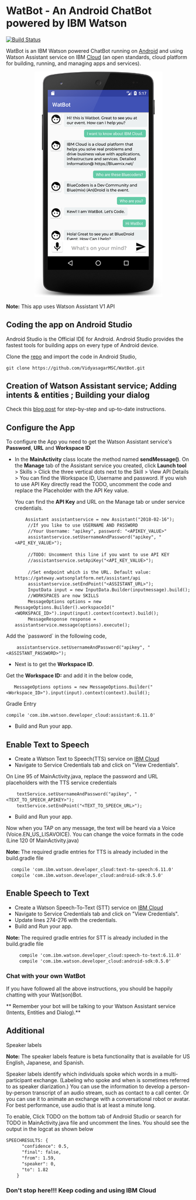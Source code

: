 # WatBot - An Android ChatBot powered by IBM Watson

[![Build Status](https://travis-ci.org/VidyasagarMSC/WatBot.svg?branch=master)](https://travis-ci.org/VidyasagarMSC/WatBot)

WatBot is an IBM Watson powered ChatBot running on <a href="https://vmacwrites.wordpress.com/category/android/" target="_blank">Android</a> and using Watson Assistant service on IBM <a href="https://vmacwrites.wordpress.com/category/cloud/" target="_blank">Cloud</a> (an open standards, cloud platform for building, running, and managing apps and services).
<p align="center"><img src="images/WatBot_5X.png" width="350" /></p>

**Note:** This app uses Watson Assistant V1 API

<h2>Coding the app on Android Studio</h2>
Android Studio is the Official IDE for Android. Android Studio provides the fastest tools for building apps on every type of Android device.

Clone the [repo](https://github.com/VidyasagarMSC/WatBot) and import the code in Android Studio,

```
git clone https://github.com/VidyasagarMSC/WatBot.git
```
## Creation of Watson Assistant service; Adding intents & entities ; Building your dialog

Check this [blog post](https://vmacwrites.wordpress.com/2017/01/05/an-android-chatbot-powered-by-ibm-watson/) for step-by-step and up-to-date instructions.

## Configure the App

  <p>To configure  the App you need to get the Watson Assistant service's  <strong>Password</strong>, <strong>URL</strong> and <strong>Workspace ID</strong></p>

* In the <strong>MainActivity</strong> class locate the method named <strong>sendMessage()</strong>.
   On the **Manage** tab of the Assistant service you created, click **Launch tool** > Skills > Click the three vertical dots next to the Skill > View API Details > You can find the Workspace ID, Username and password. If you wish to use API Key directly read the TODO, uncomment the code and replace the Placeholder with the API Key value.

   You can find the **API Key** and URL on the Manage tab or under service credentials.
   ```
       Assistant assistantservice = new Assistant("2018-02-16");
        //If you like to use USERNAME AND PASSWORD
        //Your Username: "apikey", password: "<APIKEY_VALUE>"
        assistantservice.setUsernameAndPassword("apikey", "<API_KEY_VALUE>");

        //TODO: Uncomment this line if you want to use API KEY
        //assistantservice.setApiKey("<API_KEY_VALUE>");

        //Set endpoint which is the URL. Default value: https://gateway.watsonplatform.net/assistant/api
        assistantservice.setEndPoint("<ASSISTANT_URL>");
        InputData input = new InputData.Builder(inputmessage).build();
        //WORKSPACES are now SKILLS
        MessageOptions options = new MessageOptions.Builder().workspaceId("<WORKSPACE_ID>").input(input).context(context).build();
        MessageResponse response = assistantservice.message(options).execute();
   ```

 </p>Add the `password` in the following code,</p>


        assistantservice.setUsernameAndPassword("apikey", "<ASSISTANT_PASSWORD>");



* Next is to get the <strong>Workspace ID</strong>.

<p>Get the <strong>Workspace ID:</strong> and add it in the below code,</p>

       MessageOptions options = new MessageOptions.Builder("<Workspace_ID>").input(input).context(context).build();
Gradle Entry

    compile 'com.ibm.watson.developer_cloud:assistant:6.11.0'


* Build and Run your app.

## Enable Text to Speech

* Create a Watson Text to Speech(TTS) service on [IBM Cloud](https://console.ng.bluemix.net/catalog/services/text-to-speech/?taxonomyNavigation=apps)
* Navigate to Service Credentials tab and click on "View Credentials".

On Line 95 of MainActivity.java, replace the password and URL placeholders with the TTS service credentials

        textService.setUsernameAndPassword("apikey", "<TEXT_TO_SPEECH_APIKEY>");
        textService.setEndPoint("<TEXT_TO_SPEECH_URL>");

* Build and Run your app.

Now when you TAP on any message, the text will be heard via a Voice (Voice.EN_US_LISAVOICE). You can change the voice formats in the code (Line 120 0f MainActivity.java)

<strong>Note: </strong> The required gradle entries for TTS is already included in the build.gradle file
  ```
    compile 'com.ibm.watson.developer_cloud:text-to-speech:6.11.0'
    compile 'com.ibm.watson.developer_cloud:android-sdk:0.5.0'
  ```

## Enable Speech to Text

* Create a Watson Speech-To-Text (STT) service on [IBM Cloud](https://console.ng.bluemix.net/catalog/services/speech-to-text/?taxonomyNavigation=apps)
* Navigate to Service Credentials tab and click on "View Credentials".
* Update lines 274-276 with the credentials.
* Build and Run your app.

<strong>Note: </strong> The required gradle entries for STT is already included in the build.gradle file
   ```
        compile 'com.ibm.watson.developer_cloud:speech-to-text:6.11.0'
        compile 'com.ibm.watson.developer_cloud:android-sdk:0.5.0'
   ```

### Chat with your own WatBot

If you have followed all the above instructions, you should be happily chatting with your Wat(son)Bot.

** Remember your bot will be talking to your Watson Assistant service (Intents, Entities and Dialog).**

## Additional
Speaker labels

**Note:** The speaker labels feature is beta functionality that is available for US English, Japanese, and Spanish.

Speaker labels identify which individuals spoke which words in a multi-participant exchange. (Labeling who spoke and when is sometimes referred to as speaker diarization.) You can use the information to develop a person-by-person transcript of an audio stream, such as contact to a call center. Or you can use it to animate an exchange with a conversational robot or avatar. For best performance, use audio that is at least a minute long.

To enable, Click TODO on the bottom tab of Android Studio or search for TODO in MainActivity.java file and uncomment the lines. You should see the output in the logcat as shown below

```
SPEECHRESULTS: {
      "confidence": 0.5,
      "final": false,
      "from": 1.59,
      "speaker": 0,
      "to": 1.82
    }
```

### Don't stop here!!! Keep coding and using IBM Cloud
